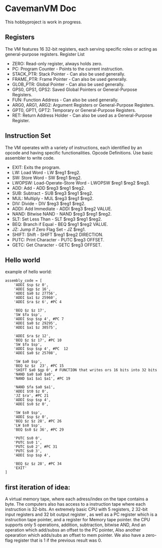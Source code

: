 # CavemanVM Doc
This hobbyproject is work in progress. 
## Registers
The VM features 16 32-bit registers, each serving specific roles or acting as general-purpose registers.
Register List

   * ZERO: Read-only register, always holds zero.
   * PC: Program Counter - Points to the current instruction.
   * STACK_PTR: Stack Pointer - Can also be used generally.
   * FRAME_PTR: Frame Pointer - Can also be used generally.
   * GLOB_PTR: Global Pointer - Can also be used generally.
   * GPS0, GPS1, GPS2: Saved Global Pointers or General-Purpose Registers.
   * FUN: Function Address - Can also be used generally.
   * ARG0, ARG1, ARG2: Argument Registers or General-Purpose Registers.
   * GPT0, GPT1, GPT2: Temporary or General-Purpose Registers.
   * RET: Return Address Holder - Can also be used as a General-Purpose Register.

## Instruction Set

The VM operates with a variety of instructions, each identified by an opcode and having specific functionalities.
Opcode Definitions. Use basic assembler to write code. 

   * EXIT: Exits the program.
   * LW: Load Word - LW $reg1 $reg2.
   * SW: Store Word - SW $reg1 $reg2.
   * LWOPSW: Load-Operate-Store Word - LWOPSW $reg1 $reg2 $reg3.
   * ADD: Add - ADD $reg3 $reg1 $reg2.
   * SUB: Subtract - SUB $reg3 $reg1 $reg2.
   * MUL: Multiply - MUL $reg3 $reg1 $reg2.
   * DIV: Divide - DIV $reg3 $reg1 $reg2.
   * ADDI: Add Immediate - ADDI $reg3 $reg2 VALUE.
   * NAND: Bitwise NAND - NAND $reg3 $reg1 $reg2.
   * SLT: Set Less Than - SLT $reg3 $reg1 $reg2.
   * BEQ: Branch if Equal - BEQ $reg1 $reg2 VALUE.
   * JZ: Jump if Zero Flag Set - JZ $reg1.
   * SHIFT: Shift - SHIFT $reg1 $reg2 DIRECTION.
   * PUTC: Print Character - PUTC $reg3 OFFSET.
   * GETC: Get Character - GETC $reg3 OFFSET.

## Hello world
example of hello world:
```
assembly_code = [
    'ADDI $sp $z 0',
    'ADDI $gp $z 16',
    'ADDI $a0 $z 27756',
    'ADDI $a1 $z 25960', 
    'ADDI $ra $z 6', #PC 4

    'BEQ $z $z 17', 
    'SW $fa $sp',
    'ADDI $sp $sp 4', #PC 7
    'ADDI $a0 $z 29295',
    'ADDI $a1 $z 30575',
    
    'ADDI $ra $z 12',
    'BEQ $z $z 17', #PC 10
    'SW $fa $sp',
    'ADDI $sp $sp 4', #PC  12
    'ADDI $a0 $z 25708',
    
    'SW $a0 $sp',
    'BEQ $z $z  23', #PC 15
    'SHIFT $a0 $gp 0', # FUNCTION that writes ors 16 bits into 32 bits
    'NAND $a0 $a0 $a0',
    'NAND $a1 $a1 $a1', #PC 19
    
    'NAND $fa $a0 $a1',
    'ADDI $t0 $z 0',
    'JZ $ra', #PC 21
    'ADDI $sp $sp 4',
    'ADDI $s0 $z 0',
    
    'SW $s0 $sp',
    'ADDI $sp $z 0',
    'BEQ $z $z 28', #PC 26
    'LW $s0 $sp',
    'BEQ $s0 $z 36', #PC 29
    
    'PUTC $s0 0',
    'PUTC $s0 1',
    'PUTC $s0 2', #PC 31
    'PUTC $s0 3',
    'ADDI $sp $sp 4',
    
    'BEQ $z $z 28', #PC 34
    'EXIT' 
]
```

## first iteration of idea: 

A virtual memory tape, where each adress/index on the tape contains a byte.
The computers also has access to a instruction tape where each instruction is 32-bits.
An extremely basic CPU with 5 registers, 2 32-bit input registers and 32 bit output register
, as well as a PC register which is a instruction tape pointer, and a  register for Memory tape pointer.
the CPU supports only 5 operations, addition, subtraction, bitwise AND, And an operation which add/subss an offset to the PC pointer,
Also another opearation which adds/subs an offset to mem pointer.
We also have a zero-flag register that is 1 if the previous result was 0.

